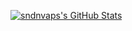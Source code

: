 [![sndnvaps's GitHub Stats](https://github-readme-stats.vercel.app/api?username=sndnvaps&count_private=true&show_icons=true&theme=prussian)](https://github.com/sndnvaps/sndnvaps)

<!--
[![Top Langs](https://github-readme-stats.vercel.app/api/top-langs/?username=sndnvaps&theme=prussian)](https://github.com/sndnvaps/sndnvaps)
-->
